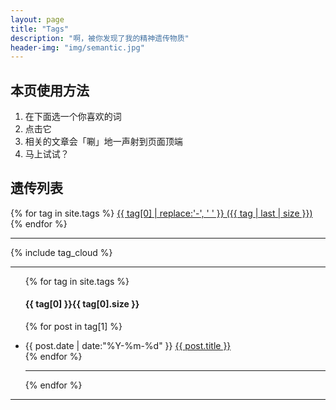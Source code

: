```yaml
---
layout: page
title: "Tags"
description: "啊，被你发现了我的精神遗传物质"  
header-img: "img/semantic.jpg"  
---
```


## 本页使用方法

1. 在下面选一个你喜欢的词
2. 点击它
3. 相关的文章会「唰」地一声射到页面顶端
4. 马上试试？

## 遗传列表

{% for tag in site.tags %}
   <a href="#{{ tag[0] }}"
        style="font-size: {{ tag | last | size  |  times: 4 | plus: 80  }}%">{{ tag[0] | replace:'-', ' ' }} ({{ tag | last | size }})
   </a>
{% endfor %}

---

<div>
  {% include tag_cloud %}
  <div class='clear'></div>
</div>

---

<!--列出每个tag出现的文章-->

<ul class="listing">
{% for tag in site.tags %}
  <h4>{{ tag[0] }}<a><span>{{ tag[0].size }}</span></a></h4>

  {% for post in tag[1] %}
  <li class="listing-item">
      <time datetime="{{ post.date | date:"%Y-%m-%d" }}">{{ post.date | date:"%Y-%m-%d" }}</time>
      <a href="{{ post.url }}" title="{{ post.title }}">{{ post.title }}</a>
  </li>
  {% endfor %}

  <hr>

{% endfor %}
</ul>

---
